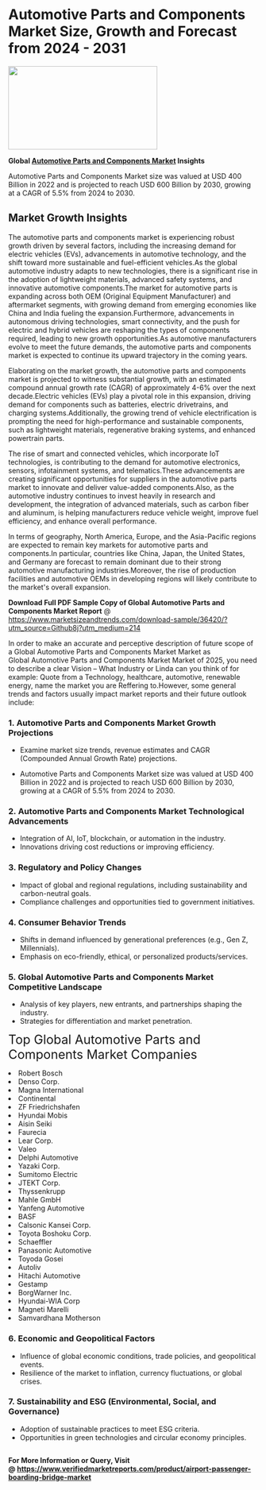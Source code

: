 <H1>Automotive Parts and Components Market Size, Growth and Forecast from 2024 - 2031</H1><img class="aligncenter size-medium wp-image-584254" src="https://thirdeyenews.in/wp-content/uploads/2024/09/Global-Market-Research-300x168.jpeg" alt="" width="300" height="168" /><p><strong>Global&nbsp;<a href="https://www.marketsizeandtrends.com/download-sample/36420/?utm_source=Github8j?utm_medium=214">Automotive Parts and Components Market</a> Insights</strong></p><p>Automotive Parts and Components Market size was valued at USD 400 Billion in 2022 and is projected to reach USD 600 Billion by 2030, growing at a CAGR of 5.5% from 2024 to 2030.</p><p><h2>Market Growth Insights</h2> <p>The automotive parts and components market is experiencing robust growth driven by several factors, including the increasing demand for electric vehicles (EVs), advancements in automotive technology, and the shift toward more sustainable and fuel-efficient vehicles.As the global automotive industry adapts to new technologies, there is a significant rise in the adoption of lightweight materials, advanced safety systems, and innovative automotive components.The market for automotive parts is expanding across both OEM (Original Equipment Manufacturer) and aftermarket segments, with growing demand from emerging economies like China and India fueling the expansion.Furthermore, advancements in autonomous driving technologies, smart connectivity, and the push for electric and hybrid vehicles are reshaping the types of components required, leading to new growth opportunities.As automotive manufacturers evolve to meet the future demands, the automotive parts and components market is expected to continue its upward trajectory in the coming years.</p> <p>Elaborating on the market growth, the automotive parts and components market is projected to witness substantial growth, with an estimated compound annual growth rate (CAGR) of approximately 4-6% over the next decade.Electric vehicles (EVs) play a pivotal role in this expansion, driving demand for components such as batteries, electric drivetrains, and charging systems.Additionally, the growing trend of vehicle electrification is prompting the need for high-performance and sustainable components, such as lightweight materials, regenerative braking systems, and enhanced powertrain parts.</p> <p>The rise of smart and connected vehicles, which incorporate IoT technologies, is contributing to the demand for automotive electronics, sensors, infotainment systems, and telematics.These advancements are creating significant opportunities for suppliers in the automotive parts market to innovate and deliver value-added components.Also, as the automotive industry continues to invest heavily in research and development, the integration of advanced materials, such as carbon fiber and aluminum, is helping manufacturers reduce vehicle weight, improve fuel efficiency, and enhance overall performance.</p> <p>In terms of geography, North America, Europe, and the Asia-Pacific regions are expected to remain key markets for automotive parts and components.In particular, countries like China, Japan, the United States, and Germany are forecast to remain dominant due to their strong automotive manufacturing industries.Moreover, the rise of production facilities and automotive OEMs in developing regions will likely contribute to the market's overall expansion.</p> <p><span class=""><strong>Download Full PDF Sample Copy of Global Automotive Parts and Components Market Report</strong> @ <a href="https://www.marketsizeandtrends.com/download-sample/36420/?utm_source=Github8j?utm_medium=214" target="_blank">https://www.marketsizeandtrends.com/download-sample/36420/?utm_source=Github8j?utm_medium=214</a></span></p><p>In order to make an accurate and perceptive description of future scope of a Global&nbsp;Automotive Parts and Components Market Market as Global&nbsp;Automotive Parts and Components Market Market of 2025, you need to describe a clear Vision &ndash; What Industry or Linda can you think of for example: Quote from a Technology, healthcare, automotive, renewable energy, name the market you are Reffering to.However, some general trends and factors usually impact market reports and their future outlook include:</p><h3>1.&nbsp;<strong>Automotive Parts and Components Market Growth Projections</strong></h3><ul><li>Examine market size trends, revenue estimates and CAGR (Compounded Annual Growth Rate) projections.</li><li><p>Automotive Parts and Components Market size was valued at USD 400 Billion in 2022 and is projected to reach USD 600 Billion by 2030, growing at a CAGR of 5.5% from 2024 to 2030.</p></li></ul><h3>2.&nbsp;<strong>Automotive Parts and Components Market Technological Advancements</strong></h3><ul><li>Integration of AI, IoT, blockchain, or automation in the industry.</li><li>Innovations driving cost reductions or improving efficiency.</li></ul><h3>3.&nbsp;<strong>Regulatory and Policy Changes</strong></h3><ul><li>Impact of global and regional regulations, including sustainability and carbon-neutral goals.</li><li>Compliance challenges and opportunities tied to government initiatives.</li></ul><h3>4.&nbsp;<strong>Consumer Behavior Trends</strong></h3><ul><li>Shifts in demand influenced by generational preferences (e.g., Gen Z, Millennials).</li><li>Emphasis on eco-friendly, ethical, or personalized products/services.</li></ul><h3>5.&nbsp;<strong>Global Automotive Parts and Components Market Competitive Landscape</strong></h3><ul><li>Analysis of key players, new entrants, and partnerships shaping the industry.</li><li>Strategies for differentiation and market penetration.</li></ul><p data-pm-slice="1 1 []"><span style="color: inherit; font-family: inherit; font-size: 25px;">Top Global Automotive Parts and Components Market Companies</span></p><div class="" data-test-id=""><p><li>Robert Bosch</li><li> Denso Corp.</li><li> Magna International</li><li> Continental</li><li> ZF Friedrichshafen</li><li> Hyundai Mobis</li><li> Aisin Seiki</li><li> Faurecia</li><li> Lear Corp.</li><li> Valeo</li><li> Delphi Automotive</li><li> Yazaki Corp.</li><li> Sumitomo Electric</li><li> JTEKT Corp.</li><li> Thyssenkrupp</li><li> Mahle GmbH</li><li> Yanfeng Automotive</li><li> BASF</li><li> Calsonic Kansei Corp.</li><li> Toyota Boshoku Corp.</li><li> Schaeffler</li><li> Panasonic Automotive</li><li> Toyoda Gosei</li><li> Autoliv</li><li> Hitachi Automotive</li><li> Gestamp</li><li> BorgWarner Inc.</li><li> Hyundai-WIA Corp</li><li> Magneti Marelli</li><li> Samvardhana Motherson</li></p></div><h3>6.&nbsp;<strong>Economic and Geopolitical Factors</strong></h3><ul><li>Influence of global economic conditions, trade policies, and geopolitical events.</li><li>Resilience of the market to inflation, currency fluctuations, or global crises.</li></ul><h3>7.&nbsp;<strong>Sustainability and ESG (Environmental, Social, and Governance)</strong></h3><ul><li>Adoption of sustainable practices to meet ESG criteria.</li><li>Opportunities in green technologies and circular economy principles.</li></ul><h2><strong style="font-size: 14px;">For More Information or Query, Visit @&nbsp;</strong><a style="background-color: #ffffff; font-size: 14px;" href="https://www.marketsizeandtrends.com/report/automotive-parts-and-components-market/" target="_blank">https://www.verifiedmarketreports.com/product/airport-passenger-boarding-bridge-market</a></h2>